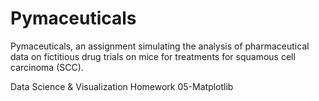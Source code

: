 # Pymaceuticals

Pymaceuticals, an assignment simulating the analysis of pharmaceutical data on fictitious drug trials on mice for treatments for squamous cell carcinoma (SCC).


Data Science & Visualization Homework 05-Matplotlib 

